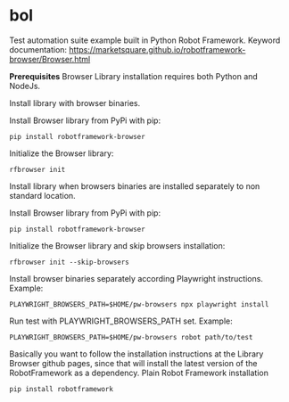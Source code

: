 # bol
Test automation suite example built in Python Robot Framework. Keyword documentation: https://marketsquare.github.io/robotframework-browser/Browser.html

**Prerequisites**
Browser Library installation requires both Python and NodeJs.

Install library with browser binaries.

Install Browser library from PyPi with pip:
``` 
pip install robotframework-browser
``` 
Initialize the Browser library:
``` 
rfbrowser init
``` 
Install library when browsers binaries are installed separately to non standard location.

Install Browser library from PyPi with pip:
``` 
pip install robotframework-browser
``` 
Initialize the Browser library and skip browsers installation:
```
rfbrowser init --skip-browsers
``` 
Install browser binaries separately according Playwright instructions. Example:
``` 
PLAYWRIGHT_BROWSERS_PATH=$HOME/pw-browsers npx playwright install
``` 
Run test with PLAYWRIGHT_BROWSERS_PATH set. Example:
```
PLAYWRIGHT_BROWSERS_PATH=$HOME/pw-browsers robot path/to/test
```
Basically you want to follow the installation instructions at the Library Browser github pages, since that will install the latest version of the RobotFramework as a dependency.
Plain Robot Framework installation
``` 
pip install robotframework
``` 
